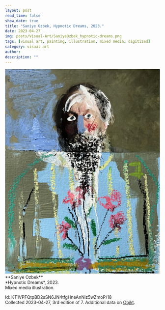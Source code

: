 ```yaml
---
layout: post
read_time: false
show_date: true
title: "Saniye Ozbek, Hypnotic Dreams, 2023."
date: 2023-04-27
img: posts/Visual-Art/SaniyeOzbek_hypnotic-dreams.png
tags: [visual art, painting, illustration, mixed media, digitized]
category: visual art
author: 
description: ""
---
```


<img src='./assets/img/posts/Visual-Art/SaniyeOzbek_hypnotic-dreams.png'>

<br>
**Saniye Ozbek**
<br>*Hypnotic Dreams*, 2023.
<br>Mixed media illustration.

 <div class="page-separator"></div>

Id: KT1VPFQtpBD2sSN6JN4tfgHneAnNiz5wZmoP/18
<br>Collected 2023-04-27, 3rd edition of 7. Additional data on [Objkt](https://objkt.com/tokens/KT1VPFQtpBD2sSN6JN4tfgHneAnNiz5wZmoP/18).
